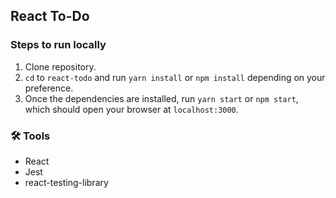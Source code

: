 ## React To-Do

### Steps to run locally

1. Clone repository.
2. `cd` to `react-todo` and run `yarn install` or `npm install` depending on your preference.
3. Once the dependencies are installed, run `yarn start` or `npm start`, which should open your browser at `localhost:3000`.

### 🛠 Tools
* React
* Jest
* react-testing-library

